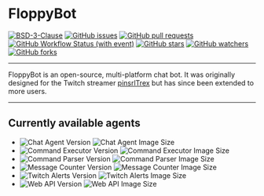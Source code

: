 # FloppyBot

<!-- TODO: Logo -->

[![BSD-3-Clause](https://img.shields.io/github/license/rGunti/FloppyBot)](https://github.com/rGunti/FloppyBot/blob/master/LICENSE)
[![GitHub issues](https://img.shields.io/github/issues/rGunti/FloppyBot)](https://github.com/rGunti/FloppyBot/issues)
[![GitHub pull requests](https://img.shields.io/github/issues-pr/rGunti/FloppyBot.svg?style=flat)](https://github.com/rGunti/FloppyBot/pulls)
[![GitHub Workflow Status (with event)](https://img.shields.io/github/actions/workflow/status/rGunti/FloppyBot/.github%2Fworkflows%2Fbuild-test.yml?event=push)](https://github.com/rGunti/FloppyBot/actions/workflows/build-test.yml)
[![GitHub stars](https://img.shields.io/github/stars/rGunti/FloppyBot.svg?style=social&label=Stars&style=plastic)]()
[![GitHub watchers](https://img.shields.io/github/watchers/rGunti/FloppyBot.svg?style=social&label=Watch&style=plastic)]()
[![GitHub forks](https://img.shields.io/github/forks/rGunti/FloppyBot.svg?style=social&label=Fork&style=plastic)]()

---

FloppyBot is an open-source, multi-platform chat bot. It was originally designed for the Twitch
streamer [pinsrlTrex](https://twitch.tv/pinsrltrex) but has since been extended to more users.

---

## Currently available agents

- ![Chat Agent Version](https://img.shields.io/docker/v/floppybot/chat-agent?logo=docker&label=Chat%20Agent)
  ![Chat Agent Image Size](https://img.shields.io/docker/image-size/floppybot/chat-agent/latest)
- ![Command Executor Version](https://img.shields.io/docker/v/floppybot/command-executor?logo=docker&label=Command%20Executor)
  ![Command Executor Image Size](https://img.shields.io/docker/image-size/floppybot/command-executor/latest)
- ![Command Parser Version](https://img.shields.io/docker/v/floppybot/command-parser?logo=docker&label=Command%20Parser)
  ![Command Parser Image Size](https://img.shields.io/docker/image-size/floppybot/command-parser/latest)
- ![Message Counter Version](https://img.shields.io/docker/v/floppybot/message-counter?logo=docker&label=Message%20Counter)
  ![Message Counter Image Size](https://img.shields.io/docker/image-size/floppybot/message-counter/latest)
- ![Twitch Alerts Version](https://img.shields.io/docker/v/floppybot/twitch-alerts?logo=docker&label=Twitch%20Alert%20Agent)
  ![Twitch Alerts Image Size](https://img.shields.io/docker/image-size/floppybot/twitch-alerts/latest)
- ![Web API Version](https://img.shields.io/docker/v/floppybot/web-api?logo=docker&label=Web%20API%20Agent)
  ![Web API Image Size](https://img.shields.io/docker/image-size/floppybot/web-api/latest)
